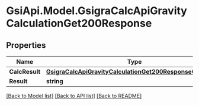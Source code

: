 # GsiApi.Model.GsigraCalcApiGravityCalculationGet200Response

## Properties

Name | Type | Description | Notes
------------ | ------------- | ------------- | -------------
**CalcResult** | [**GsigraCalcApiGravityCalculationGet200ResponseCalcResult**](GsigraCalcApiGravityCalculationGet200ResponseCalcResult.md) |  | [optional] 
**Result** | **string** |  | [optional] 

[[Back to Model list]](../README.md#documentation-for-models) [[Back to API list]](../README.md#documentation-for-api-endpoints) [[Back to README]](../README.md)

